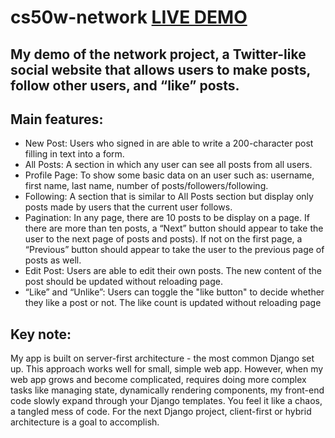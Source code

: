 # cs50w-network [LIVE DEMO](https://sheltered-chamber-68323.herokuapp.com/)

## My demo of the network project, a Twitter-like social website that allows users to make posts, follow other users, and “like” posts.

## Main features:
* New Post: Users who signed in are able to write a 200-character post filling in text into a form.
* All Posts: A section in which any user can see all posts from all users. 
* Profile Page: To show some basic data on an user such as: username, first name, last name, number of posts/followers/following.
* Following: A section that is similar to All Posts section but display only posts made by users that the current user follows.
* Pagination: In any page, there are 10 posts to be display on a page. If there are more than ten posts, a “Next” button should appear to take the user to the next page of posts and  posts). If not on the first page, a “Previous” button should appear to take the user to the previous page of posts as well.
* Edit Post: Users are able to edit their own posts. The new content of the post should be updated without reloading page.
* “Like” and “Unlike”: Users can toggle the "like button" to decide whether they like a post or not. The like count is updated without reloading page

## Key note:
My app is built on server-first architecture - the most common Django set up. This approach works well for small, simple web app. However, when my web app grows and become complicated, requires doing more complex tasks like managing state, dynamically rendering components, my front-end code slowly expand through your Django templates. You feel it like a chaos, a tangled mess of code. For the next Django project, client-first or hybrid architecture is a goal to accomplish.
